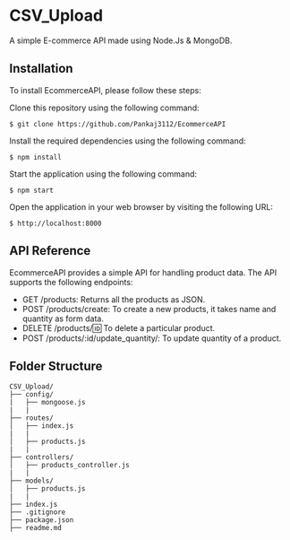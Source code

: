 # CSV_Upload
A simple E-commerce API made using Node.Js & MongoDB.

## Installation
To install EcommerceAPI, please follow these steps:

Clone this repository using the following command:
```
$ git clone https://github.com/Pankaj3112/EcommerceAPI
```
Install the required dependencies using the following command:
```
$ npm install 
```
Start the application using the following command:
```
$ npm start 
```
Open the application in your web browser by visiting the following URL:
```
$ http://localhost:8000 
```

## API Reference
EcommerceAPI provides a simple API for handling product data. The API supports the following endpoints:

* GET /products: Returns all the products as  JSON.
* POST /products/create: To create a new products, it takes name and quantity as form data.
* DELETE /products/:id: To delete a particular product.
* POST /products/:id/update_quantity/: To update quantity of a product.

## Folder Structure
```
CSV_Upload/
├── config/
|   ├── mongoose.js
|   |
├── routes/
│   ├── index.js
|   |
│   ├── products.js
|   |
├── controllers/
│   ├── products_controller.js
|   |
├── models/
│   ├── products.js
|   |
├── index.js
├── .gitignore
├── package.json
├── readme.md
